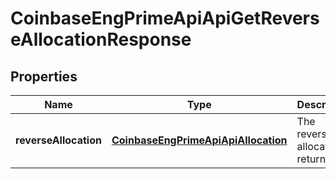 
# CoinbaseEngPrimeApiApiGetReverseAllocationResponse

## Properties
Name | Type | Description | Notes
------------ | ------------- | ------------- | -------------
**reverseAllocation** | [**CoinbaseEngPrimeApiApiAllocation**](CoinbaseEngPrimeApiApiAllocation.md) | The reversed allocations returned | 



